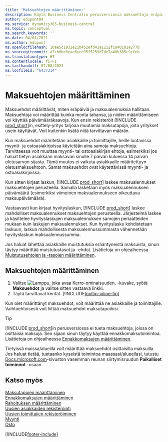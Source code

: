 ```yaml
---
title: 'Maksuehtojen määrittäminen:'
description: Käytä Business Centralin perusversiossa maksuehtoja eräpäivien ja maksualennusten hallintaan.
author: edupont04
ms.service: dynamics365-business-central
ms.topic: conceptual
ms.search.keywords: ''
ms.date: 04/01/2021
ms.author: edupont
ms.openlocfilehash: 10ae5c1932e21b452efd41a1212f1840101a277b
ms.sourcegitcommit: a7cb0be8eae6ece95f5259d7de7a48b385c9cfeb
ms.translationtype: HT
ms.contentlocale: fi-FI
ms.lasthandoff: 07/08/2021
ms.locfileid: "6437314"
---
```

# <a name="set-up-payment-terms"></a>Maksuehtojen määrittäminen

Maksuehdot määrittävät, miten eräpäiviä ja maksualennuksia hallitaan. Maksuehtoja voi määrittää kuinka monta tahansa, ja niiden määrittämiseen voi käyttää päivämääräkaavoja. Kun ensin rekisteröit [!INCLUDE [prod_short](includes/prod_short.md)]in, esittely-yritys tarjoaa muutamia maksutapoja, joita yritykset usein käyttävät. Voit kuitenkin lisätä niitä tarvittavan määrän.  

Kun maksuehdot määritetään asiakkaille ja toimittajille, heille luotavissa myynti- ja ostoasiakirjoissa käytetään aina samoja maksuehtoja. Tarvittaessa voit muuttaa myynti- tai ostoasiakirjan ehtoja, esimerkiksi jos haluat tietyn asiakkaan maksavan sinulle 7 päivän kuluessa 14 päivän oletusarvon sijasta. Tämä muutos ei vaikuta asiakkaalle määritettyyn oletusmaksuehtoon. Samat maksuehdot ovat käytettävissä myynti- ja ostoasiakirjoissa.

Kun sitten kirjaat laskun, [!INCLUDE [prod_short](includes/prod_short.md)] laskee maksualennukset maksuehtojen perusteella. Samalla lasketaan myös maksualennuksen päivämäärä (esimerkiksi viimeinen maksualennukseen oikeuttava maksupäivämäärä).  

Vastaavasti kun kirjaat hyvityslaskun, [!INCLUDE [prod_short](includes/prod_short.md)] laskee mahdolliset maksualennukset maksuehtojen perusteella. Järjestelmä laskee ja käsittelee hyvityslaskujen maksualennuksen samojen periaatteiden mukaan kuin laskujen maksualennukset. Kun hyvityslasku kohdistetaan laskuun, laskun mahdollisesta maksualennussummasta vähennetään hyvityslaskun maksualennussumma.  

Jos haluat lähettää asiakkaille muistutuksia erääntyneistä maksuista, sinun täytyy määrittää muistutustasot ja -ehdot. Lisätietoja on ohjeaiheessa [Muistutusehtojen ja -tasojen määrittäminen](finance-setup-reminders.md).  

## <a name="to-set-up-payment-terms"></a>Maksuehtojen määrittäminen

1. Valitse ![Lamppu, joka avaa Kerro-ominaisuuden.](media/ui-search/search_small.png "Kerro, mitä haluat tehdä") -kuvake, syötä **Maksuehdot** ja valitse sitten vastaava linkki.  
2. Täytä tarvittavat kentät. [!INCLUDE[tooltip-inline-tip](includes/tooltip-inline-tip_md.md)]  

Kun olet määrittänyt maksuehdot, voit määrittää ne asiakkaille ja toimittajille. Vaihtoehtoisesti voit liittää maksuehdot maksutapoihisi.  

> [!TIP]
> [!INCLUDE [prod_short](includes/prod_short.md)]in perusversiossa ei tueta maksuehtoja, joissa on osittaisia maksuja. Sen sijaan sinun täytyy käyttää ennakkomaksutoimintoa. Lisätietoja on ohjeaiheessa [Ennakkomaksujen määrittäminen](finance-set-up-prepayments.md).
>
> Tietyissä maissa/alueilla *voit* määrittää maksuehdot osittaisilla maksuilla. Jos haluat tietää, tuetaanko kyseistä toimintoa maassasi/alueellasi, tutustu [Docs.microsoft.com](about-localization.md)-sivuston vasemman reunan siirtymisruudun **Paikalliset toiminnot** -osaan.

## <a name="see-also"></a>Katso myös

[Maksutapojen määrittäminen](finance-payment-methods.md)  
[Ennakkomaksujen määrittäminen](finance-set-up-prepayments.md)  
[Rahoituksen määrittäminen](finance-setup-finance.md)  
[Uusien asiakkaiden rekisteröinti](sales-how-register-new-customers.md)  
[Uusien toimittajien rekisteröiminen](purchasing-how-register-new-vendors.md)  
[Myynti](sales-manage-sales.md)  
[Osto](purchasing-manage-purchasing.md)  


[!INCLUDE[footer-include](includes/footer-banner.md)]